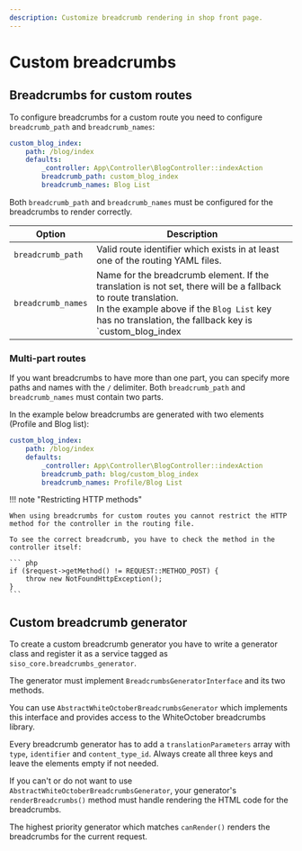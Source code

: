 ```yaml
---
description: Customize breadcrumb rendering in shop front page.
---
```


# Custom breadcrumbs

## Breadcrumbs for custom routes

To configure breadcrumbs for a custom route you need to configure `breadcrumb_path` and `breadcrumb_names`:

``` yaml hl_lines="5 6"
custom_blog_index:
    path: /blog/index
    defaults:
        _controller: App\Controller\BlogController::indexAction
        breadcrumb_path: custom_blog_index
        breadcrumb_names: Blog List
```

Both `breadcrumb_path` and `breadcrumb_names` must be configured for the breadcrumbs to render correctly.

|Option|Description|
|--- |--- |
|`breadcrumb_path`|Valid route identifier which exists in at least one of the routing YAML files.|
|`breadcrumb_names`|Name for the breadcrumb element. If the translation is not set, there will be a fallback to route translation.</br>In the example above if the `Blog List` key has no translation, the fallback key is `custom_blog_index|breadcrumb`.|

### Multi-part routes

If you want breadcrumbs to have more than one part, you can specify more paths and names with the `/` delimiter.
Both `breadcrumb_path` and `breadcrumb_names` must contain two parts.

In the example below breadcrumbs are generated with two elements (Profile and Blog list):

``` yaml hl_lines="5 6"
custom_blog_index:
    path: /blog/index
    defaults:
        _controller: App\Controller\BlogController::indexAction
        breadcrumb_path: blog/custom_blog_index
        breadcrumb_names: Profile/Blog List
```

!!! note "Restricting HTTP methods"

    When using breadcrumbs for custom routes you cannot restrict the HTTP method for the controller in the routing file.

    To see the correct breadcrumb, you have to check the method in the controller itself:

    ``` php
    if ($request->getMethod() != REQUEST::METHOD_POST) {
        throw new NotFoundHttpException();
    }
    ```

## Custom breadcrumb generator

To create a custom breadcrumb generator you have to write a generator class and register it as a service tagged as `siso_core.breadcrumbs_generator`.

The generator must implement `BreadcrumbsGeneratorInterface` and its two methods.

You can use `AbstractWhiteOctoberBreadcrumbsGenerator`
which implements this interface and provides access to the WhiteOctober breadcrumbs library.

Every breadcrumb generator has to add a `translationParameters` array with `type`, `identifier` and `content_type_id`.
Always create all three keys and leave the elements empty if not needed.

If you can't or do not want to use `AbstractWhiteOctoberBreadcrumbsGenerator`,
your generator's `renderBreadcrumbs()` method must handle rendering the HTML code for the breadcrumbs.

The highest priority generator which matches `canRender()` renders the breadcrumbs for the current request.
